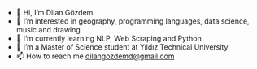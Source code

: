 - 👋 Hi, I’m Dilan Gözdem
- 👀 I’m interested in geography, programming languages, data science, music and drawing
- 🌱 I’m currently learning NLP, Web Scraping and Python
- 💞️ I’m a Master of Science student at Yıldız Technical University
- 📫 How to reach me dilangozdemd@gmail.com


<!---
dilangozdem/dilangozdem is a ✨ special ✨ repository because its `README.md` (this file) appears on your GitHub profile.
You can click the Preview link to take a look at your changes.
--->
